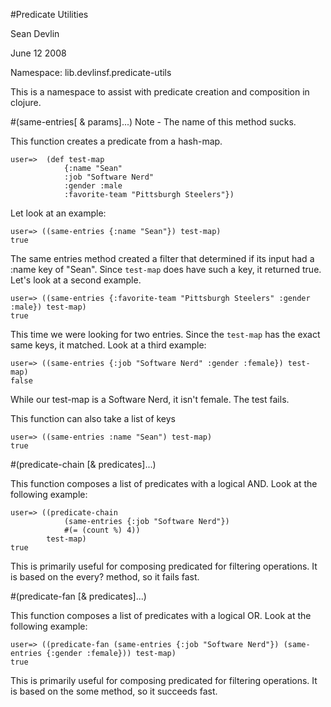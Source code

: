#Predicate Utilities

Sean Devlin

June 12 2008

Namespace: lib.devlinsf.predicate-utils

This is a namespace to assist with predicate creation and composition in clojure.

#(same-entries[ & params]...)
Note - The name of this method sucks.

This function creates a predicate from a hash-map.

	user=> 	(def test-map 
				{:name "Sean" 
				:job "Software Nerd" 
				:gender :male 
				:favorite-team "Pittsburgh Steelers"})
				
Let look at an example:

	user=> ((same-entries {:name "Sean"}) test-map)
	true
				
The same entries method created a filter that determined if its input had a :name key of "Sean".  Since `test-map` does have such a key, it returned true.  Let's look at a
second example.

	user=> ((same-entries {:favorite-team "Pittsburgh Steelers" :gender :male}) test-map)
	true
	
This time we were looking for two entries.  Since the `test-map` has the exact same keys, it matched.  Look at a third example:

	user=> ((same-entries {:job "Software Nerd" :gender :female}) test-map)
	false
	
While our test-map is a Software Nerd, it isn't female.  The test fails.
	
This function can also take a list of keys
	
	user=> ((same-entries :name "Sean") test-map)
	true
	
#(predicate-chain [& predicates]...)

This function composes a list of predicates with a logical AND.  Look at the following example:

	user=> ((predicate-chain 
				(same-entries {:job "Software Nerd"}) 
				#(= (count %) 4)) 
			test-map)
	true

This is primarily useful for composing predicated for filtering operations.  It is based on the every? method, so it fails fast.

#(predicate-fan [& predicates]...)	

This function composes a list of predicates with a logical OR.  Look at the following example:

	user=> ((predicate-fan (same-entries {:job "Software Nerd"}) (same-entries {:gender :female})) test-map)
	true

This is primarily useful for composing predicated for filtering operations.  It is based on the some method, so it succeeds fast.